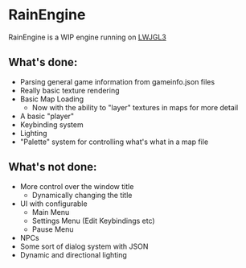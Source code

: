 # RainEngine

RainEngine is a WIP engine running on [LWJGL3](https://www.lwjgl.org/)


## What's done:
* Parsing general game information from gameinfo.json files
* Really basic texture rendering
* Basic Map Loading
  * Now with the ability to "layer" textures in maps for more detail
* A basic "player"
* Keybinding system
* Lighting
* "Palette" system for controlling what's what in a map file


## What's not done:
* More control over the window title
  * Dynamically changing the title
* UI with configurable
  * Main Menu
  * Settings Menu (Edit Keybindings etc)
  * Pause Menu
* NPCs
* Some sort of dialog system with JSON
* Dynamic and directional lighting 